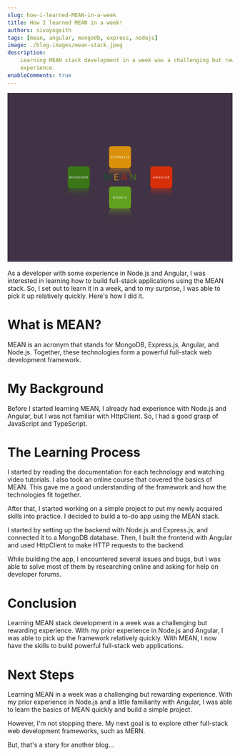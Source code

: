 ```yaml
---
slug: how-i-learned-MEAN-in-a-week
title: How I learned MEAN in a week!
authors: sivayogeith
tags: [mean, angular, mongodb, express, nodejs]
image: ./blog-images/mean-stack.jpeg
description:
    Learning MEAN stack development in a week was a challenging but rewarding
    experience.
enableComments: true
---
```


![MEAN Stack](./blog-images/mean-stack.jpeg)

As a developer with some experience in Node.js and Angular, I was interested in
learning how to build full-stack applications using the MEAN stack. So, I set
out to learn it in a week, and to my surprise, I was able to pick it up
relatively quickly. Here's how I did it.

# What is MEAN?

MEAN is an acronym that stands for MongoDB, Express.js, Angular, and Node.js.
Together, these technologies form a powerful full-stack web development
framework.

# My Background

Before I started learning MEAN, I already had experience with Node.js and
Angular, but I was not familiar with HttpClient. So, I had a good grasp of
JavaScript and TypeScript.

# The Learning Process

I started by reading the documentation for each technology and watching video
tutorials. I also took an online course that covered the basics of MEAN. This
gave me a good understanding of the framework and how the technologies fit
together.

After that, I started working on a simple project to put my newly acquired
skills into practice. I decided to build a to-do app using the MEAN stack.

I started by setting up the backend with Node.js and Express.js, and connected
it to a MongoDB database. Then, I built the frontend with Angular and used
HttpClient to make HTTP requests to the backend.

While building the app, I encountered several issues and bugs, but I was able to
solve most of them by researching online and asking for help on developer
forums.

# Conclusion

Learning MEAN stack development in a week was a challenging but rewarding
experience. With my prior experience in Node.js and Angular, I was able to pick
up the framework relatively quickly. With MEAN, I now have the skills to build
powerful full-stack web applications.

# Next Steps

Learning MEAN in a week was a challenging but rewarding experience. With my
prior experience in Node.js and a little familiarity with Angular, I was able to
learn the basics of MEAN quickly and build a simple project.

However, I'm not stopping there. My next goal is to explore other full-stack web
development frameworks, such as MERN.

But, that's a story for another blog...

